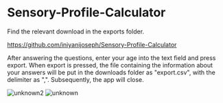 # Sensory-Profile-Calculator

Find the relevant download in the exports folder. 

https://github.com/iniyanijoseph/Sensory-Profile-Calculator

After answering the questions, enter your age into the text field and press export. When export is pressed, the file containing the information about your answers will be put in the downloads folder as "export.csv", with the delimiter as ",". Subsequently, the app will close. 

![unknown2](https://user-images.githubusercontent.com/51347738/172687204-03ebb5ba-dabf-457b-9872-6d83e2950e0d.png)
![unknown](https://user-images.githubusercontent.com/51347738/172687253-b407614a-656c-4ec5-813b-5c3527f26d75.png)
